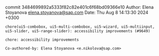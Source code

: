 commit 3484699892a5333f82c82e401c6f68bd09366e10
Author: Elena Stoyanova <elena.stoyanova@sap.com>
Date:   Thu Aug 8 14:13:30 2024 +0300

    chore(ui5-combobox, ui5-multi-combobox, ui5-wizard, ui5-multiinput, ui5-slider, ui5-range-slider): accessibility improvements (#9649)
    
    chore: accessibility improvements
    
    Co-authored-by: Elena Stoyanova <e.nikolova@sap.com>
